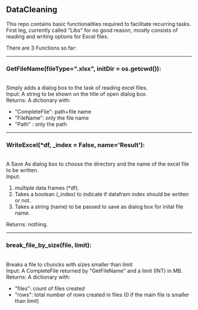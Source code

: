 <h2>DataCleaning</h2>
This repo contains basic functionalities required to facilitate recurring tasks. <br>
First leg, currently called "Libs" for no good reason, mostly consists of reading and writing options for Excel files.<br>

There are 3 Functions so far:<br>
<hr>
<h3>GetFileName(fileType=".xlsx", initDir = os.getcwd()):</h3> <br>
Simply adds a dialog box to the task of reading excel files. <br>
  Input: A string to be shown on the title of open dialog box.<br>  
  Returns: A dictionary with:<br>
    <ul>
          <li>"CompleteFile": path+file name</li>
          <li>"FileName": only the file name</li>
          <li>"Path" : only the path</li>
    </ul>
<hr>
<h3>WriteExcel(*df, _index = False, name='Result'): </h3><br>
  A Save As dialog box to choose the directory and the name of the excel file to be written. <br>
  Input: <br>
  <ol>
    <li>multiple data frames (*df).</li>
    <li>Takes a boolean (_index) to indicate if datafram index should be written or not. </li>
    <li>Takes a string (name) to be passed to save as dialog box for inital file name. </li>
  </ol>
  Returns: nothing. <br>
<hr>
<h3>break_file_by_size(file, limit): </h3><br>
Breaks a file to chuncks with sizes smaller than limit<br>
  Input: A CompleteFile returned by "GetFileName" and a limit (INT) in MB.<br>
  Returns: A dictionary with:<br>
          <ul>
              <li>"files": count of files created</li>
              <li>"rows": total number of rows created in files (0 if the main file is smaller than limit)</li>
          </ul>
